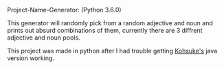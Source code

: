 Project-Name-Generator: (Python 3.6.0)

This generator will randomly pick from a random adjective and noun and prints out absurd combinations of them, currently there are 3 diffrent adjective and noun pools.

This project was made in python after I had trouble getting [Kohsuke's](https://github.com/kohsuke/wordnet-random-name) java version working.
